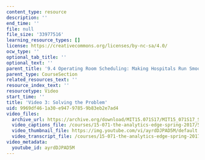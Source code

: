```yaml
---
content_type: resource
description: ''
end_time: ''
file: null
file_size: '33977516'
learning_resource_types: []
license: https://creativecommons.org/licenses/by-nc-sa/4.0/
ocw_type: ''
optional_tab_title: ''
optional_text: ''
parent_title: '9.4 Operating Room Scheduling: Making Hospitals Run Smoothly  (Recitation)'
parent_type: CourseSection
related_resources_text: ''
resource_index_text: ''
resourcetype: Video
start_time: ''
title: 'Video 3: Solving the Problem'
uid: 9969df46-1a30-e947-9785-9b83eb2e7ad4
video_files:
  archive_url: https://archive.org/download/MIT15.071S17/MIT15_071S17_Session_9.4.04_300k.mp4
  video_captions_file: /courses/15-071-the-analytics-edge-spring-2017/54b4f9e4f4bb5a038b924b0f48c7729b_ayrdDJPAD5M.vtt
  video_thumbnail_file: https://img.youtube.com/vi/ayrdDJPAD5M/default.jpg
  video_transcript_file: /courses/15-071-the-analytics-edge-spring-2017/695d595d9288066852e2d0dd2ee72337_ayrdDJPAD5M.pdf
video_metadata:
  youtube_id: ayrdDJPAD5M
---
```

